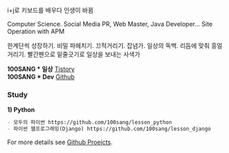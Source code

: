 
i+j로 키보드를 배우다 인생이 바뀜

Computer Science. Social Media PR, Web Master, Java Developer... Site Operation with APM<br />

한계단씩 성장하기. 비밀 파헤치기. 끄적거리기. 잡념가. 일상의 독백. 리듬에 맞춰 흥얼거리기. 빨간펜으로 밑줄긋기로 일상을 보내는 사색가<br />

**100SANG * 일상** [Tistory](https://100sang.tistory.com)<br />
**100SANG * Dev** [Github](https://github.com/100sang)

### Study

**1) Python**

```markdown
- 모두의 파이썬 https://github.com/100sang/lesson_python
- 파이썬 웹프로그래밍(Django) https://github.com/100sang/lesson_django
```
For more details see [Github Proejcts](https://github.com/100sang).
